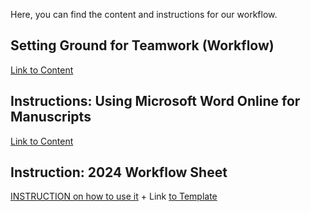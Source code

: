 Here, you can find the content and instructions for our workflow. 

## Setting Ground for Teamwork (Workflow)
  
[Link to Content](https://amirsafavi.com/index.php/setting-ground-for-teamwork/)

## Instructions: Using Microsoft Word Online for Manuscripts

[Link to Content](https://youtu.be/SaybuuZFAQY)

## Instruction: 2024 Workflow Sheet

[INSTRUCTION on how to use it](https://youtu.be/BpUohnBkef8) + Link [to Template](https://docs.google.com/spreadsheets/d/1M8X83P9wy4CtMqQnjoKmNLz-UjaZCCkEaZoUSdQRaYE/edit?usp=sharing)
